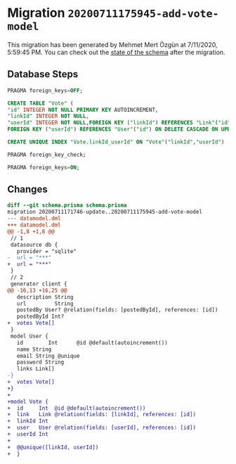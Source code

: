 # Migration `20200711175945-add-vote-model`

This migration has been generated by Mehmet Mert Özgün at 7/11/2020, 5:59:45 PM.
You can check out the [state of the schema](./schema.prisma) after the migration.

## Database Steps

```sql
PRAGMA foreign_keys=OFF;

CREATE TABLE "Vote" (
"id" INTEGER NOT NULL PRIMARY KEY AUTOINCREMENT,
"linkId" INTEGER NOT NULL,
"userId" INTEGER NOT NULL,FOREIGN KEY ("linkId") REFERENCES "Link"("id") ON DELETE CASCADE ON UPDATE CASCADE,
FOREIGN KEY ("userId") REFERENCES "User"("id") ON DELETE CASCADE ON UPDATE CASCADE)

CREATE UNIQUE INDEX "Vote.linkId_userId" ON "Vote"("linkId","userId")

PRAGMA foreign_key_check;

PRAGMA foreign_keys=ON;
```

## Changes

```diff
diff --git schema.prisma schema.prisma
migration 20200711171746-update..20200711175945-add-vote-model
--- datamodel.dml
+++ datamodel.dml
@@ -1,8 +1,8 @@
 // 1
 datasource db {
   provider = "sqlite" 
-  url = "***"
+  url = "***"
 }
 // 2
 generator client {
@@ -16,13 +16,25 @@
   description String
   url         String
   postedBy User? @relation(fields: [postedById], references: [id])
   postedById Int?
+  votes Vote[]
 }
 model User {
   id        Int      @id @default(autoincrement())
   name String
   email String @unique
   password String
   links Link[]
-}
+  votes Vote[]
+}
+
+model Vote {
+  id     Int  @id @default(autoincrement())
+  link   Link @relation(fields: [linkId], references: [id])
+  linkId Int
+  user   User @relation(fields: [userId], references: [id])
+  userId Int
+
+  @@unique([linkId, userId])
+  }
```



